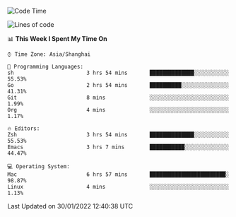 <!--START_SECTION:waka-->
![Code Time](http://img.shields.io/badge/Code%20Time-591%20hrs%2013%20mins-blue)

![Lines of code](https://img.shields.io/badge/From%20Hello%20World%20I%27ve%20Written-22%20Thousand%20lines%20of%20code-blue)

📊 **This Week I Spent My Time On** 

```text
⌚︎ Time Zone: Asia/Shanghai

💬 Programming Languages: 
sh                       3 hrs 54 mins       ██████████████░░░░░░░░░░░   55.53% 
Go                       2 hrs 54 mins       ██████████░░░░░░░░░░░░░░░   41.31% 
Git                      8 mins              ░░░░░░░░░░░░░░░░░░░░░░░░░   1.99% 
Org                      4 mins              ░░░░░░░░░░░░░░░░░░░░░░░░░   1.17%

🔥 Editors: 
Zsh                      3 hrs 54 mins       ██████████████░░░░░░░░░░░   55.53% 
Emacs                    3 hrs 7 mins        ███████████░░░░░░░░░░░░░░   44.47%

💻 Operating System: 
Mac                      6 hrs 57 mins       ████████████████████████░   98.87% 
Linux                    4 mins              ░░░░░░░░░░░░░░░░░░░░░░░░░   1.13%

```


 Last Updated on 30/01/2022 12:40:38 UTC
<!--END_SECTION:waka-->

